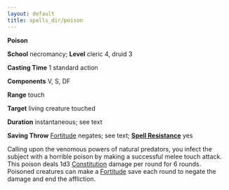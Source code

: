 ```yaml
---
layout: default
title: spells_dir/poison
---
```

 **Poison**

**School** necromancy; **Level** cleric 4, druid 3

**Casting Time** 1 standard action

**Components** V, S, DF

**Range** touch

**Target** living creature touched

**Duration** instantaneous; see text

**Saving Throw** [Fortitude](../combat#_fortitude) negates; see text; **[Spell Resistance](../glossary#_spell-resistance)** yes

Calling upon the venomous powers of natural predators, you infect the subject with a horrible poison by making a successful melee touch attack. This poison deals 1d3 [Constitution](../gettingStarted#_constitution) damage per round for 6 rounds. Poisoned creatures can make a [Fortitude](../combat#_fortitude) save each round to negate the damage and end the affliction.

